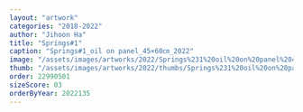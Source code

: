 ```yaml
---
layout: "artwork"
categories: "2018-2022"
author: "Jihoon Ha"
title: "Springs#1"
caption: "Springs#1_oil on panel_45×60㎝_2022"
image: "/assets/images/artworks/2022/Springs%231%20oil%20on%20panel%2045x60cm%202022.jpg"
thumb: "/assets/images/artworks/2022/thumbs/Springs%231%20oil%20on%20panel%2045x60cm%202022.jpg"
order: 22990501
sizeScore: 03
orderByYear: 2022135
---
```

